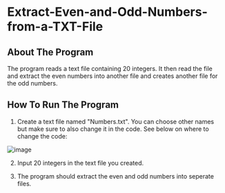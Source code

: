 # Extract-Even-and-Odd-Numbers-from-a-TXT-File

## About The Program

The program reads a text file containing 20 integers. It then read the file and extract the even numbers into another file and creates another file for the odd numbers.

## How To Run The Program

1. Create a text file named "Numbers.txt". You can choose other names but make sure to also change it in the code. See below on where to change the code:

![image](https://user-images.githubusercontent.com/130126464/235192660-9291c1e4-73cf-4d01-abc1-b29f5aaff941.png)


2. Input 20 integers in the text file you created.

3. The program should extract the even and odd numbers into seperate files.
